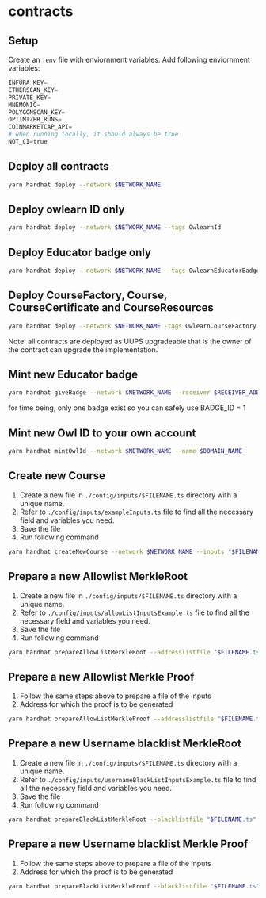 # contracts

## Setup

Create an `.env` file with enviornment variables. Add following enviornment variables:

```python
INFURA_KEY=
ETHERSCAN_KEY=
PRIVATE_KEY=
MNEMONIC=
POLYGONSCAN_KEY=
OPTIMIZER_RUNS=
COINMARKETCAP_API=
# when running locally, it should always be true
NOT_CI=true
```

## Deploy all contracts

```sh
yarn hardhat deploy --network $NETWORK_NAME
```

## Deploy owlearn ID only

```sh
yarn hardhat deploy --network $NETWORK_NAME --tags OwlearnId
```

## Deploy Educator badge only

```sh
yarn hardhat deploy --network $NETWORK_NAME --tags OwlearnEducatorBadge
```

## Deploy CourseFactory, Course, CourseCertificate and CourseResources

```sh
yarn hardhat deploy --network $NETWORK_NAME -tags OwlearnCourseFactory
```

Note: all contracts are deployed as UUPS upgradeable that is the owner of the contract can upgrade the implementation.

## Mint new Educator badge

```sh
yarn hardhat giveBadge --network $NETWORK_NAME --receiver $RECEIVER_ADDRESS --badge $BADGE_ID
```

for time being, only one badge exist so you can safely use BADGE_ID = 1

## Mint new Owl ID to your own account

```sh
yarn hardhat mintOwlId --network $NETWORK_NAME --name $DOMAIN_NAME
```

## Create new Course

1. Create a new file in `./config/inputs/$FILENAME.ts` directory with a unique name.
2. Refer to `./config/inputs/exampleInputs.ts` file to find all the necessary field and variables you need.
3. Save the file
4. Run following command

```sh
yarn hardhat createNewCourse --network $NETWORK_NAME --inputs "$FILENAME.ts"
```

## Prepare a new Allowlist MerkleRoot

1. Create a new file in `./config/inputs/$FILENAME.ts` directory with a unique name.
2. Refer to `./config/inputs/allowListInputsExample.ts` file to find all the necessary field and variables you need.
3. Save the file
4. Run following command

```sh
yarn hardhat prepareAllowListMerkleRoot --addresslistfile "$FILENAME.ts"
```

## Prepare a new Allowlist Merkle Proof

1. Follow the same steps above to prepare a file of the inputs
2. Address for which the proof is to be generated

```sh
yarn hardhat prepareAllowListMerkleProof --addresslistfile "$FILENAME.ts" --address $ADDRESS
```

## Prepare a new Username blacklist MerkleRoot

1. Create a new file in `./config/inputs/$FILENAME.ts` directory with a unique name.
2. Refer to `./config/inputs/usernameBlackListInputsExample.ts` file to find all the necessary field and variables you need.
3. Save the file
4. Run following command

```sh
yarn hardhat prepareBlackListMerkleRoot --blacklistfile "$FILENAME.ts"
```

## Prepare a new Username blacklist Merkle Proof

1. Follow the same steps above to prepare a file of the inputs
2. Address for which the proof is to be generated

```sh
yarn hardhat prepareBlackListMerkleProof --blacklistfile "$FILENAME.ts" --address $ADDRESS
```
